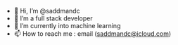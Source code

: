 - 👋 Hi, I’m @saddmandc
- 👀 I’m a full stack developer
- 🌱 I’m currently into machine learning
- 📫 How to reach me : email (saddmandc@icloud.com)

<!---
saddmandc/saddmandc is a ✨ special ✨ repository because its `README.md` (this file) appears on your GitHub profile.
You can click the Preview link to take a look at your changes.
--->
